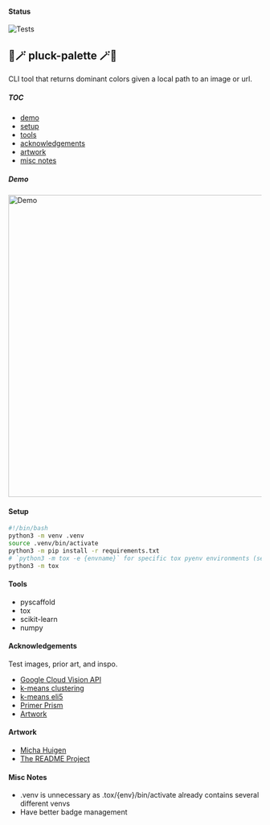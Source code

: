 #### Status

![Tests](https://github.com/figtreez/pluckpalette/actions/workflows/tests.yml/badge.svg)

## 🎨🪄 pluck-palette 🪄🎨

CLI tool that returns dominant colors given a local path to an image or url.

##### TOC

- [demo](#demo)
- [setup](#setup)
- [tools](#tools)
- [acknowledgements](#acknowledgements)
- [artwork](#artwork)
- [misc notes](#misc-notes)

##### Demo

<img alt="Demo" src="https://github.com/figtreez/pluck-palette/blob/main/tests/data/demo2.gif?raw=true" width="600" />

#### Setup

```bash
#!/bin/bash
python3 -m venv .venv
source .venv/bin/activate
python3 -m pip install -r requirements.txt
# `python3 -m tox -e {envname}` for specific tox pyenv environments (see tox.ini)
python3 -m tox
```

#### Tools

- pyscaffold
- tox
- scikit-learn
- numpy

#### Acknowledgements

Test images, prior art, and inspo.

- [Google Cloud Vision API](https://cloud.google.com/vision#section-2)
- [k-means clustering](https://en.wikipedia.org/wiki/K-means_clustering)
- [k-means eli5](https://www.youtube.com/watch?v=IuRb3y8qKX4)
- [Primer Prism](https://primer.style/prism/)
- [Artwork](#artwork)

#### Artwork

- [Micha Huigen](https://www.michahuigen.com/)
- [The README Project](https://github.com/readme)

#### Misc Notes

- .venv is unnecessary as .tox/{env}/bin/activate already contains several different venvs
- Have better badge management
